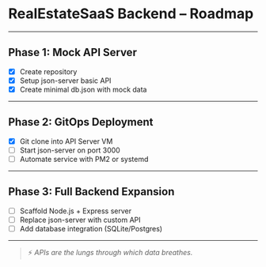 # RealEstateSaaS Backend – Roadmap

---

## Phase 1: Mock API Server

- [x] Create repository
- [x] Setup json-server basic API
- [x] Create minimal db.json with mock data

---

## Phase 2: GitOps Deployment

- [x] Git clone into API Server VM
- [ ] Start json-server on port 3000
- [ ] Automate service with PM2 or systemd

---

## Phase 3: Full Backend Expansion

- [ ] Scaffold Node.js + Express server
- [ ] Replace json-server with custom API
- [ ] Add database integration (SQLite/Postgres)

---
> ⚡ *APIs are the lungs through which data breathes.*
